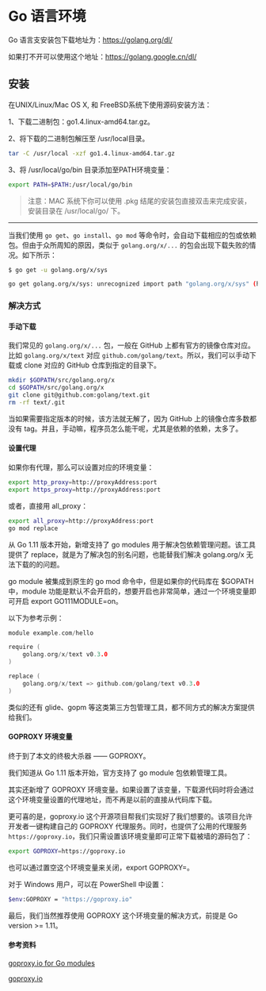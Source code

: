 # Go 语言环境

Go 语言支安装包下载地址为：https://golang.org/dl/

如果打不开可以使用这个地址：https://golang.google.cn/dl/

## 安装

在UNIX/Linux/Mac OS X, 和 FreeBSD系统下使用源码安装方法：

1、下载二进制包：go1.4.linux-amd64.tar.gz。

2、将下载的二进制包解压至 /usr/local目录。

```bash
tar -C /usr/local -xzf go1.4.linux-amd64.tar.gz
```

3、将 /usr/local/go/bin 目录添加至PATH环境变量：

```bash
export PATH=$PATH:/usr/local/go/bin
```

> 注意：MAC 系统下你可以使用 .pkg 结尾的安装包直接双击来完成安装，安装目录在 /usr/local/go/ 下。


-----------------------------------------------------------------------------------------

当我们使用 `go get`、`go install`、`go mod` 等命令时，会自动下载相应的包或依赖包。但由于众所周知的原因，类似于 `golang.org/x/...` 的包会出现下载失败的情况。如下所示：

```bash
$ go get -u golang.org/x/sys

go get golang.org/x/sys: unrecognized import path "golang.org/x/sys" (https fetch: Get https://golang.org/x/sys?go-get=1: dial tcp 216.239.37.1:443: i/o timeout)
```

### 解决方式

#### 手动下载

我们常见的 `golang.org/x/...` 包，一般在 GitHub 上都有官方的镜像仓库对应。比如 `golang.org/x/text` 对应 `github.com/golang/text`。所以，我们可以手动下载或 clone 对应的 GitHub 仓库到指定的目录下。

```bash
mkdir $GOPATH/src/golang.org/x
cd $GOPATH/src/golang.org/x
git clone git@github.com:golang/text.git
rm -rf text/.git
```

当如果需要指定版本的时候，该方法就无解了，因为 GitHub 上的镜像仓库多数都没有 tag。并且，手动嘛，程序员怎么能干呢，尤其是依赖的依赖，太多了。

#### 设置代理

如果你有代理，那么可以设置对应的环境变量：

```bash
export http_proxy=http://proxyAddress:port
export https_proxy=http://proxyAddress:port
```

或者，直接用 all_proxy：

```bash
export all_proxy=http://proxyAddress:port
go mod replace
```

从 Go 1.11 版本开始，新增支持了 go modules 用于解决包依赖管理问题。该工具提供了 replace，就是为了解决包的别名问题，也能替我们解决 golang.org/x 无法下载的的问题。

go module 被集成到原生的 go mod 命令中，但是如果你的代码库在 $GOPATH 中，module 功能是默认不会开启的，想要开启也非常简单，通过一个环境变量即可开启 export GO111MODULE=on。

以下为参考示例：

```go
module example.com/hello

require (
    golang.org/x/text v0.3.0
)

replace (
    golang.org/x/text => github.com/golang/text v0.3.0
)
```

类似的还有 glide、gopm 等这类第三方包管理工具，都不同方式的解决方案提供给我们。

#### GOPROXY 环境变量

终于到了本文的终极大杀器 —— GOPROXY。

我们知道从 Go 1.11 版本开始，官方支持了 go module 包依赖管理工具。

其实还新增了 GOPROXY 环境变量。如果设置了该变量，下载源代码时将会通过这个环境变量设置的代理地址，而不再是以前的直接从代码库下载。

更可喜的是，goproxy.io 这个开源项目帮我们实现好了我们想要的。该项目允许开发者一键构建自己的 GOPROXY 代理服务。同时，也提供了公用的代理服务 `https://goproxy.io`，我们只需设置该环境变量即可正常下载被墙的源码包了：

```bash
export GOPROXY=https://goproxy.io
```

也可以通过置空这个环境变量来关闭，export GOPROXY=。

对于 Windows 用户，可以在 PowerShell 中设置：

```bash
$env:GOPROXY = "https://goproxy.io"
```

最后，我们当然推荐使用 GOPROXY 这个环境变量的解决方式，前提是 Go version >= 1.11。

#### 参考资料

[goproxy.io for Go modules](https://mp.weixin.qq.com/s/COethtOaiygsYev-kkCc4A)

[goproxy.io](https://goproxy.io/)
